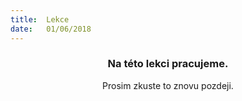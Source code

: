 ```yaml
---
title:  Lekce
date:   01/06/2018
---
```


### <center>Na této lekci pracujeme.</center>
<center>Prosim zkuste to znovu pozdeji.</center>